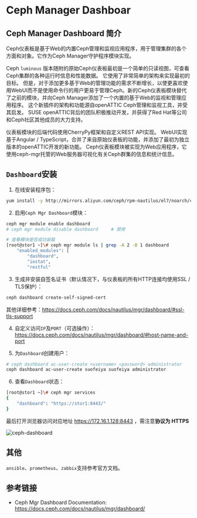 # Ceph Manager Dashboar     


## Ceph Manager Dashboard 简介

Ceph仪表板是基于Web的内置Ceph管理和监视应用程序，用于管理集群的各个方面和对象。它作为Ceph Manager守护程序模块实现。

Ceph `luminous` 版本随附的原始Ceph仪表板最初是一个简单的只读视图，可查看Ceph集群的各种运行时信息和性能数据。 它使用了非常简单的架构来实现最初的目标。 但是，对于添加更多基于Web的管理功能的需求不断增长，以使更喜欢使用WebUI而不是使用命令行的用户更易于管理Ceph。新的Ceph仪表板模块替代了之前的模块，并向Ceph Manager添加了一个内置的基于Web的监视和管理应用程序。 这个新插件的架构和功能源自openATTIC Ceph管理和监视工具，并受其启发。 SUSE openATTIC背后的团队积极推动开发，并获得了Red Hat等公司和Ceph社区其他成员的大力支持。

仪表板模块的后端代码使用CherryPy框架和自定义REST API实现。 WebUI实现基于Angular / TypeScript，合并了来自原始仪表板的功能，并添加了最初为独立版本的openATTIC开发的新功能。 Ceph仪表板模块被实现为Web应用程序，它使用ceph-mgr托管的Web服务器可视化有关Ceph群集的信息和统计信息。

## `Dashboard`安装

1. 在线安装程序包：

```bash
yum install -y http://mirrors.aliyun.com/ceph/rpm-nautilus/el7/noarch/ceph-grafana-dashboards-14.2.9-0.el7.noarch.rpm
```

2. 启用`Ceph Mgr Dashboard`模块：

```bash
ceph mgr module enable dashboard
# ceph mgr module disable dashboard		# 禁用

# 查看模块是否成功装载
[root@stor1 ~]\# ceph mgr module ls | grep -A 2 -B 1 dashboard
    "enabled_modules": [
        "dashboard",
        "iostat",
        "restful"
```

3. 生成并安装自签名证书（默认情况下，与仪表板的所有HTTP连接均使用SSL / TLS保护）：

```bash
ceph dashboard create-self-signed-cert
```

其他详细参考：https://docs.ceph.com/docs/nautilus/mgr/dashboard/#ssl-tls-support

4. 自定义访问`IP`及`PORT`（可选操作）：https://docs.ceph.com/docs/nautilus/mgr/dashboard/#host-name-and-port

5. 为`Dashboard`创建用户：

```bash
# ceph dashboard ac-user-create <username> <password> administrator
ceph dashboard ac-user-create suofeiya suofeiya administrator
```

6. 查看`Dashboard`状态：

```bash
[root@stor1 ~]\# ceph mgr services 
{
    "dashboard": "https://stor1:8443/"
}
```

最后打开浏览器访问对应地址 https://172.16.1.128:8443 ，需注意**协议为 HTTPS**

![](https://agou-images.oss-cn-qingdao.aliyuncs.com/blog-images/ceph-dashboard/ceph-dashboard-1.png "ceph-dashboard")

## 其他

`ansible`、`prometheus`、`zabbix`支持参考官方文档。

## 参考链接

* Ceph Mgr Dashboard Documentation: https://docs.ceph.com/docs/nautilus/mgr/dashboard/